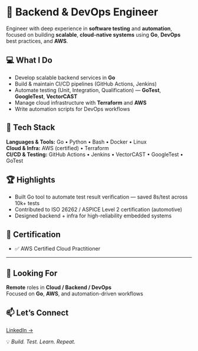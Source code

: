 # 🚀 Backend & DevOps Engineer

Engineer with deep experience in **software testing** and **automation**, focused on building **scalable**, **cloud-native systems** using **Go**, **DevOps** best practices, and **AWS**.



## 💻 What I Do

- Develop scalable backend services in **Go**  
- Build & maintain CI/CD pipelines (GitHub Actions, Jenkins)  
- Automate testing (Unit, Integration, Qualification) — **GoTest**, **GoogleTest**, **VectorCAST**  
- Manage cloud infrastructure with **Terraform** and **AWS**  
- Write automation scripts for DevOps workflows  



## 🔧 Tech Stack

**Languages & Tools:**  Go • Python • Bash • Docker • Linux  
**Cloud & Infra:**  AWS (certified) • Terraform  
**CI/CD & Testing:**  GitHub Actions • Jenkins • VectorCAST • GoogleTest • GoTest  



## 🏆 Highlights

- Built Go tool to automate test result verification — saved 8s/test across 10k+ tests  
- Contributed to ISO 26262 / ASPICE Level 2 certification (automotive)  
- Designed backend + infra for high-reliability embedded systems  



## 📜 Certification

- ✅ AWS Certified Cloud Practitioner  

---

## 📍 Looking For

**Remote** roles in **Cloud / Backend / DevOps**  
Focused on **Go**, **AWS**, and automation-driven workflows



## 📫 Let’s Connect

[LinkedIn →](https://linkedin.com/in/laurentiu-tudorascu)



💡 *Build. Test. Learn. Repeat.*
